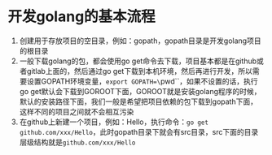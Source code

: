 # 开发golang的基本流程

1. 创建用于存放项目的空目录，例如：gopath，gopath目录是开发golang项目的根目录
2. 一般下载golang的包，都会使用go get命令去下载，项目基本都是在github或者gitlab上面的，然后通过go get下载到本机环境，然后再进行开发，所以需要设置GOPATH环境变量，`export GOPATH=\`pwd\``，如果不设置的话，执行go get默认会下载到GOROOT下面，GOROOT就是安装golang程序的时候，默认的安装路径下面，我们一般是希望把项目依赖的包下载到gopath下面，这样不同的项目之间就不会相互污染
3. 在github上新建一个项目，例如：Hello，执行命令：`go get github.com/xxx/Hello`，此时gopath目录下就会有src目录，src下面的目录层级结构就是`github.com/xxx/Hello`